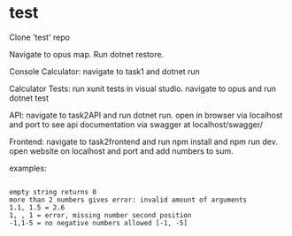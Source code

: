 # test


Clone 'test' repo

Navigate to opus map. Run dotnet restore.

Console Calculator: navigate to task1 and dotnet run 

Calculator Tests: run xunit tests in visual studio. navigate to opus and run dotnet test

API: navigate to task2API and run dotnet run. open in browser via localhost and port to see api documentation via swagger at localhost/swagger/

Frontend: navigate to task2frontend and run npm install and npm run dev. open website on localhost and port and add numbers to sum.  


examples:
```

empty string returns 0
more than 2 numbers gives error: invalid amount of arguments
1.1, 1.5 = 2.6
1, , 1 = error, missing number second position
-1,1-5 = no negative numbers allowed [-1, -5]
```
